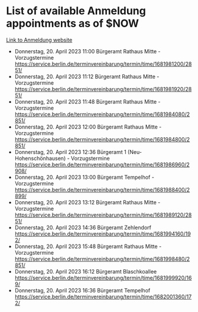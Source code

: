 # List of available Anmeldung appointments as of $NOW
[Link to Anmeldung website](https://service.berlin.de/terminvereinbarung/termin/tag.php?termin=1&anliegen[]=120686&dienstleisterlist=122210,122217,327316,122219,327312,122227,327314,122231,327346,122243,327348,122254,122252,329742,122260,329745,122262,329748,122271,327278,122273,327274,122277,327276,330436,122280,327294,122282,327290,122284,327292,122291,327270,122285,327266,122286,327264,122296,327268,150230,329760,122297,327286,122294,327284,122312,329763,122314,329775,122304,327330,122311,327334,122309,327332,317869,122281,327352,122279,329772,122283,122276,327324,122274,327326,122267,329766,122246,327318,122251,327320,122257,327322,122208,327298,122226,327300&herkunft=http%3A%2F%2Fservice.berlin.de%2Fdienstleistung%2F120686%2F)
- Donnerstag, 20. April 2023 11:00 Bürgeramt Rathaus Mitte - Vorzugstermine https://service.berlin.de/terminvereinbarung/termin/time/1681981200/2851/
- Donnerstag, 20. April 2023 11:12 Bürgeramt Rathaus Mitte - Vorzugstermine https://service.berlin.de/terminvereinbarung/termin/time/1681981920/2851/
- Donnerstag, 20. April 2023 11:48 Bürgeramt Rathaus Mitte - Vorzugstermine https://service.berlin.de/terminvereinbarung/termin/time/1681984080/2851/
- Donnerstag, 20. April 2023 12:00 Bürgeramt Rathaus Mitte - Vorzugstermine https://service.berlin.de/terminvereinbarung/termin/time/1681984800/2851/
- Donnerstag, 20. April 2023 12:36 Bürgeramt 1 (Neu- Hohenschönhausen) - Vorzugstermine https://service.berlin.de/terminvereinbarung/termin/time/1681986960/2908/
- Donnerstag, 20. April 2023 13:00 Bürgeramt Tempelhof - Vorzugstermine https://service.berlin.de/terminvereinbarung/termin/time/1681988400/2899/
- Donnerstag, 20. April 2023 13:12 Bürgeramt Rathaus Mitte - Vorzugstermine https://service.berlin.de/terminvereinbarung/termin/time/1681989120/2851/
- Donnerstag, 20. April 2023 14:36 Bürgeramt Zehlendorf https://service.berlin.de/terminvereinbarung/termin/time/1681994160/192/
- Donnerstag, 20. April 2023 15:48 Bürgeramt Rathaus Mitte - Vorzugstermine https://service.berlin.de/terminvereinbarung/termin/time/1681998480/2851/
- Donnerstag, 20. April 2023 16:12 Bürgeramt Blaschkoallee https://service.berlin.de/terminvereinbarung/termin/time/1681999920/169/
- Donnerstag, 20. April 2023 16:36 Bürgeramt Tempelhof https://service.berlin.de/terminvereinbarung/termin/time/1682001360/172/
